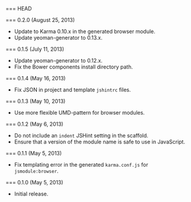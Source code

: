 === HEAD

=== 0.2.0 (August 25, 2013)

* Update to Karma 0.10.x in the generated browser module.
* Update yeoman-generator to 0.13.x.

=== 0.1.5 (July 11, 2013)

* Update yeoman-generator to 0.12.x.
* Fix the Bower components install directory path.

=== 0.1.4 (May 16, 2013)

* Fix JSON in project and template `jshintrc` files.

=== 0.1.3 (May 10, 2013)

* Use more flexible UMD-pattern for browser modules.

=== 0.1.2 (May 6, 2013)

* Do not include an `indent` JSHint setting in the scaffold.
* Ensure that a version of the module name is safe to use in JavaScript.

=== 0.1.1 (May 5, 2013)

* Fix templating error in the generated `karma.conf.js` for `jsmodule:browser`.

=== 0.1.0 (May 5, 2013)

* Initial release.
